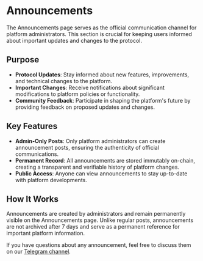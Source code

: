 # Announcements

The Announcements page serves as the official communication channel for platform administrators. This section is crucial for keeping users informed about important updates and changes to the protocol.

## Purpose

* **Protocol Updates**: Stay informed about new features, improvements, and technical changes to the platform.
* **Important Changes**: Receive notifications about significant modifications to platform policies or functionality.
* **Community Feedback**: Participate in shaping the platform's future by providing feedback on proposed updates and changes.

## Key Features

* **Admin-Only Posts**: Only platform administrators can create announcement posts, ensuring the authenticity of official communications.
* **Permanent Record**: All announcements are stored immutably on-chain, creating a transparent and verifiable history of platform changes.
* **Public Access**: Anyone can view announcements to stay up-to-date with platform developments.

## How It Works

Announcements are created by administrators and remain permanently visible on the Announcements page. Unlike regular posts, announcements are not archived after 7 days and serve as a permanent reference for important platform information.

If you have questions about any announcement, feel free to discuss them on our [Telegram channel](https://t.me/decentralizedX0).
